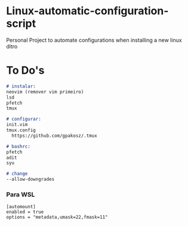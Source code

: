 # Linux-automatic-configuration-script
Personal Project to automate configurations when installing a new linux ditro

# To Do's

```md
# instalar:
neovim (remover vim primeiro)
lsd
pfetch
tmux

# configurar:
init.vim
tmux.config
  https://github.com/gpakosz/.tmux

# bashrc:
pfetch
adit
syu

# change
--allow-downgrades
```

### Para WSL
```
[automount]
enabled = true
options = "metadata,umask=22,fmask=11"
```

